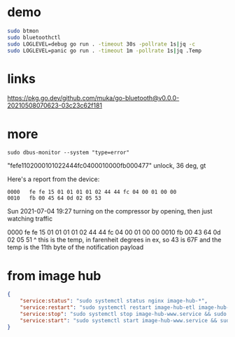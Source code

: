 # demo
```bash
sudo btmon
sudo bluetoothctl
sudo LOGLEVEL=debug go run . -timeout 30s -pollrate 1s|jq -c
sudo LOGLEVEL=panic go run . -timeout 1m -pollrate 1s|jq .Temp
```

# links
<https://pkg.go.dev/github.com/muka/go-bluetooth@v0.0.0-20210508070623-03c23c62f181>

# more
```
sudo dbus-monitor --system "type=error"
```

"fefe1102000101022444fc0400010000fb000477"
unlock, 36 deg, gt


Here's a report from the device:
```
0000   fe fe 15 01 01 01 01 02 44 44 fc 04 00 01 00 00
0010   fb 00 45 64 0d 02 05 53
```



Sun 2021-07-04 19:27
turning on the compressor by opening, then just watching traffic

0000   fe fe 15 01 01 01 01 02 44 44 fc 04 00 01 00 00
0010   fb 00 43 64 0d 02 05 51
             ^ this is the temp, in farenheit degrees in ex, so 43 is 67F
and the temp is the 11th byte of the notification payload

# from image hub

```json
{
    "service:status": "sudo systemctl status nginx image-hub-*",
    "service:restart": "sudo systemctl restart image-hub-etl image-hub-www",
    "service:stop": "sudo systemctl stop image-hub-www.service && sudo systemctl stop image-hub-etl.service",
    "service:start": "sudo systemctl start image-hub-www.service && sudo systemctl start image-hub-etl.service"
}
```
